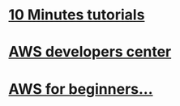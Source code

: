 # [10 Minutes tutorials](https://aws.amazon.com/es/getting-started/tutorials/)
# [AWS developers center](https://aws.amazon.com/es/developer/)
# [AWS for beginners...](https://aws.amazon.com/es/getting-started/)
